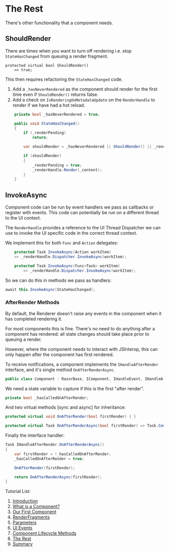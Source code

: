 # The Rest

There's other functionality that a component needs.

## ShouldRender

There are times when you want to turn off rendering i.e. stop `StateHasChanged` from queuing a render fragment.

```
protected virtual bool ShouldRender()
    => true;
```

This then requires refactoring the `StateHasChanged` code.

1. Add a `_hasNeverRendered` as the component should render for the first time even if `ShouldRender()` returns false.
2. Add a check on `IsRenderingOnMetadataUpdate` on the `RenderHandle` to render if we have had a hot reload.

```csharp
    private bool _hasNeverRendered = true;

    public void StateHasChanged()
    {
        if (_renderPending)
            return;

        var shouldRender = _hasNeverRendered || ShouldRender() || _renderHandle.IsRenderingOnMetadataUpdate;

        if (shouldRender)
        {
            _renderPending = true;
            _renderHandle.Render(_content);
        }
    }
```

## InvokeAsync

Component code can be run by event handlers we pass as callbacks or register with events.  This code can potentially be run on a different thread to the UI context.

The `RenderHandle` provides a reference to the UI Thread Dispatcher we can use to invoke the UI specific code in the correct thread context.

We implement this for both `Func` and `Action` delegates:

```csharp
    protected Task InvokeAsync(Action workItem)
    => _renderHandle.Dispatcher.InvokeAsync(workItem);

    protected Task InvokeAsync(Func<Task> workItem)
        => _renderHandle.Dispatcher.InvokeAsync(workItem);
```

So we can do this in methods we pass as handlers:

```csharp
await this.InvokeAsync(StateHasChanged);
```

### AfterRender Methods

By default, the Renderer doesn't raise any events in the component when it has completed rendering it.

For most components this is fine.  There's no need to do anything after a component has rendered: all state changes should take place prior to queuing a render.  

However, where the component needs to interact with JSInterop, this can only happen after the component has first rendered.

To receive notifications, a component implements the `IHandleAfterRender` interface, and it's single method `OnAfterRenderAsync`.

```csharp
public class Component : RazorBase, IComponent, IHandleEvent, IHandleAfterRender
```

We need a state variable to capture if this is the first "after render".

```csharp
private bool _hasCalledOnAfterRender;
```

And two virtual methods [sync and async] for inheritance:
  
```csharp
protected virtual void OnAfterRender(bool firstRender) { }

protected virtual Task OnAfterRenderAsync(bool firstRender) => Task.CompletedTask;
```

Finally the interface handler:

```csharp
Task IHandleAfterRender.OnAfterRenderAsync()
{
    var firstRender = !_hasCalledOnAfterRender;
    _hasCalledOnAfterRender = true;

    OnAfterRender(firstRender);

    return OnAfterRenderAsync(firstRender);
}
```

Tutorial List:

1. [Introduction](./Introduction.md)
2. [What is a Component?](./Tutorial-1.md)
3. [Our First Component](./Tutorial-2.md)
4. [RenderFragments](./Tutorial-3.md)
5. [Parameters](./Tutorial-4.md)
6. [UI Events](./Tutorial-5.md)
7. [Component Lifecycle Methods](./Tutorial-6.md)
8. [The Rest](./Tutorial-7.md)
9. [Summary](./Final-Summary.md)
